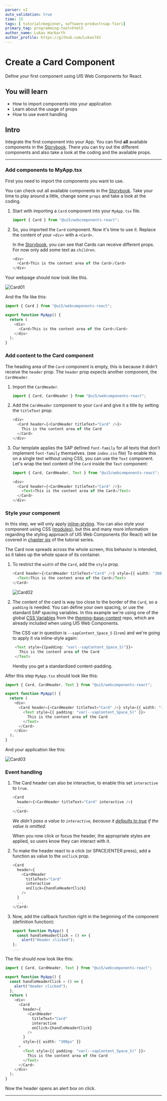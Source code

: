```yaml
---
parser: v2
auto_validation: true
time: 15
tags: [ tutorial>beginner, software-product>sap-fiori]
primary_tag: programming-tool>html5
author_name: Lukas Harbarth
author_profile: https://github.com/Lukas742
---
```


# Create a Card Component
<!-- description --> Define your first component using UI5 Web Components for React.

## You will learn
-  How to import components into your application
-  Learn about the usage of props
-  How to use event handling


## Intro
Integrate the first component into your App. You can find **all** available components in the [Storybook](https://sap.github.io/ui5-webcomponents-react).
There you can try out the different components and also take a look at the coding and the available props.

---

### Add components to MyApp.tsx

First you need to import the components you want to use.

You can check out all available components in the [Storybook](https://sap.github.io/ui5-webcomponents-react). Take your time to play around a little, change some `props` and take a look at the coding.

1. Start with importing a `Card` component into your `MyApp.tsx` file.

    ```TypeScript / TSX
    import { Card } from "@ui5/webcomponents-react";
    ```

2. So, you imported the `Card` component. Now it's time to use it. Replace the content of your `<div>` with a `<Card>`.

    In the [Storybook](https://sap.github.io/ui5-webcomponents-react/v2/?path=/docs/data-display-card--docs), you can see that Cards can receive different props. For now only add some text as `children`.

    ```TypeScript / TSX
    <div>
      <Card>This is the content area of the Card</Card>
    </div>
    ```

Your webpage should now look like this.

![Card01](01_card.png)

And the file like this:

```TypeScript / TSX
import { Card } from "@ui5/webcomponents-react";

export function MyApp() {
  return (
    <div>
      <Card>This is the content area of the Card</Card>
    </div>
  );
}
```



### Add content to the Card component

The heading area of the `Card` component is empty, this is because it didn't receive the `header` prop. The `header` prop expects another component, the `CardHeader`.

1. Import the `CardHeader`.

    ```TypeScript / TSX
    import { Card, CardHeader } from "@ui5/webcomponents-react";
    ```

2. Add the `CardHeader` component to your `Card` and give it a title by setting the `titleText` prop:

    ```TypeScript / TSX
    <div>
      <Card header={<CardHeader titleText="Card" />}>
        This is the content area of the Card
      </Card>
    </div>
    ```

3. Our template applies the SAP defined `font-family` for all texts that don't implement `font-family` themselves. (see `index.css` file)
   To enable this on a single text without using CSS, you can use the `Text` component. Let's wrap the text content of the `Card` inside the `Text` component:

    ```TypeScript / TSX
    import { Card, CardHeader, Text } from "@ui5/webcomponents-react";
    ```

    ```TypeScript / TSX
    <div>
      <Card header={<CardHeader titleText="Card" />}>
        <Text>This is the content area of the Card</Text>
      </Card>
    </div>
    ```



### Style your component

In this step, we will only apply [inline-styling](https://reactjs.org/docs/dom-elements.html#style).
You can also style your component using CSS ([modules](https://github.com/css-modules/css-modules)), but this and many more information regarding the styling approach of UI5 Web Components (for React) will be covered in [chapter six](ui5-webcomponents-react-styling) of the tutorial series.

The Card now spreads across the whole screen, this behavior is intended, so it takes up the whole space of its container.

1. To restrict the `width` of the `Card`, add the `style` prop.

    ```TypeScript / TSX
    <Card header={<CardHeader titleText="Card" />} style={{ width: "300px" }}>
      <Text>This is the content area of the Card</Text>
    </Card>
    ```

    ![Card02](02_card.png)

2. The content of the card is way too close to the border of the `Card`, so a `padding` is needed. You can define your own spacing, or use the standard SAP spacing variables. In this example we're using one of the global [CSS Variables](https://developer.mozilla.org/en-US/docs/Web/CSS/CSS_cascading_variables/Using_CSS_custom_properties) from the [theming-base-content](https://github.com/SAP/theming-base-content) repo, which are already included when using UI5 Web Components.
   
   The CSS var in question is `--sapContent_Space_S` (`1rem`) and we're going to apply it via inline-style again:
   
   ```TypeScript / TSX
    <Text style={{padding: "var(--sapContent_Space_S)"}}>
      This is the content area of the Card
    </Text>
   ```

    Hereby you get a standardized content-padding.

After this step `MyApp.tsx` should look like this:
```TypeScript / TSX
import { Card, CardHeader, Text } from "@ui5/webcomponents-react";

export function MyApp() {
  return (
    <div>
      <Card header={<CardHeader titleText="Card" />} style={{ width: "300px" }}>
        <Text style={{ padding: "var(--sapContent_Space_S)" }}>
          This is the content area of the Card
        </Text>
      </Card>
    </div>
  );
}
```
And your application like this:

![Card03](03_card.png)


### Event handling


1. The Card header can also be interactive, to enable this set `interactive` to `true`.

    ```TypeScript / TSX
    <Card
      header={<CardHeader titleText="Card" interactive />}
      ...
    </Card>
    ```

    _We didn't pass a value to `interactive`, because it [defaults to true](https://reactjs.org/docs/jsx-in-depth.html#props-default-to-true) if the value is omitted._
    
    When you now click or focus the header, the appropriate styles are applied, so users know they can interact with it.     
   
2.  To make the header react to a click (or SPACE/ENTER press), add a function as value to the `onClick` prop.

    ```TypeScript / TSX
    <Card
      header={
        <CardHeader
          titleText="Card"
          interactive
          onClick={handleHeaderClick}
        />
      }
      ...
    </Card>
    ```

3. Now, add the callback function right in the beginning of the component (definition function):
    ```TypeScript / TSX
    export function MyApp() {
      const handleHeaderClick = () => {
        alert("Header clicked");
    };
    ...
    ```

The file should now look like this:
```TypeScript / TSX
import { Card, CardHeader, Text } from "@ui5/webcomponents-react";

export function MyApp() {
  const handleHeaderClick = () => {
    alert("Header clicked");
  };
  return (
    <div>
      <Card
        header={
          <CardHeader
            titleText="Card"
            interactive
            onClick={handleHeaderClick}
          />
        }
        style={{ width: "300px" }}
      >
        <Text style={{ padding: "var(--sapContent_Space_S)" }}>
          This is the content area of the Card
        </Text>
      </Card>
    </div>
  );
}
```
Now the header opens an alert box on click.



---
